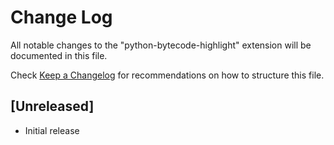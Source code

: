 # Change Log

All notable changes to the "python-bytecode-highlight" extension will be documented in this file.

Check [Keep a Changelog](http://keepachangelog.com/) for recommendations on how to structure this file.

## [Unreleased]

- Initial release